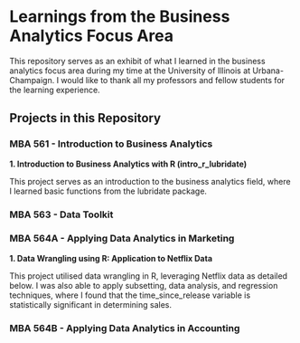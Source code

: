 # Learnings from the Business Analytics Focus Area
This repository serves as an exhibit of what I learned in the business analytics focus area during my time at the University of Illinois at Urbana-Champaign. I would like to thank all my professors and fellow students for the learning experience.

## Projects in this Repository

### MBA 561 - Introduction to Business Analytics

**1. Introduction to Business Analytics with R (intro_r_lubridate)**

This project serves as an introduction to the business analytics field, where I learned basic functions from the lubridate package. 


### MBA 563 - Data Toolkit

### MBA 564A - Applying Data Analytics in Marketing
**1. Data Wrangling using R: Application to Netflix Data**

This project utilised data wrangling in R, leveraging Netflix data as detailed below. I was also able to apply subsetting, data analysis, and regression techniques, where I found that the time_since_release variable is statistically significant in determining sales.

### MBA 564B - Applying Data Analytics in Accounting
